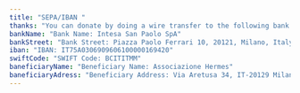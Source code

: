 ```yaml
---
title: "SEPA/IBAN "
thanks: "You can donate by doing a wire transfer to the following bank information. If you require a donation receipt please send us an email to contact@openobservatory.org with subject line 'Donation receipt':"
bankName: "Bank Name: Intesa San Paolo SpA"
bankStreet: "Bank Street: Piazza Paolo Ferrari 10, 20121, Milano, Italy"
iban: "IBAN: IT75A0306909606100000169420"
swiftCode: "SWIFT Code: BCITITMM"
baneficiaryName: "Beneficiary Name: Associazione Hermes"
baneficiaryAdress: "Beneficiary Address: Via Aretusa 34, IT-20129 Milan, Italy"
---
```








